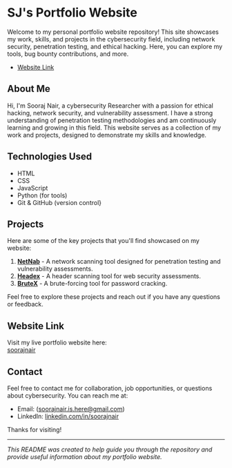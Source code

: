 # SJ's Portfolio Website

Welcome to my personal portfolio website repository! This site showcases my work, skills, and projects in the cybersecurity field, including network security, penetration testing, and ethical hacking. Here, you can explore my tools, bug bounty contributions, and more.

- [Website Link](www.soorajnair.in)

## About Me

Hi, I'm Sooraj Nair, a cybersecurity Researcher with a passion for ethical hacking, network security, and vulnerability assessment. I have a strong understanding of penetration testing methodologies and am continuously learning and growing in this field. This website serves as a collection of my work and projects, designed to demonstrate my skills and knowledge.

## Technologies Used

- HTML
- CSS
- JavaScript
- Python (for tools)
- Git & GitHub (version control}

## Projects

Here are some of the key projects that you'll find showcased on my website:

1. **[NetNab](https://github.com/SOORAJNAIR-IS-HERE/Netnab.git)** - A network scanning tool designed for penetration testing and vulnerability assessments.
2. **[Headex](https://github.com/SOORAJNAIR-IS-HERE/Headex.git)** - A header scanning tool for web security assessments.
3. **[BruteX](https://github.com/soorajnair/BruteX)** - A brute-forcing tool for password cracking.
   
Feel free to explore these projects and reach out if you have any questions or feedback.

## Website Link

Visit my live portfolio website here:  
[soorajnair](https://www.soorajnair.in) 

## Contact

Feel free to contact me for collaboration, job opportunities, or questions about cybersecurity. You can reach me at:

- Email: (soorajnair.is.here@gmail.com)
- LinkedIn: [linkedin.com/in/soorajnair](https://linkedin.com/in/sooraj-nair-)

Thanks for visiting!

---

*This README was created to help guide you through the repository and provide useful information about my portfolio website.*
